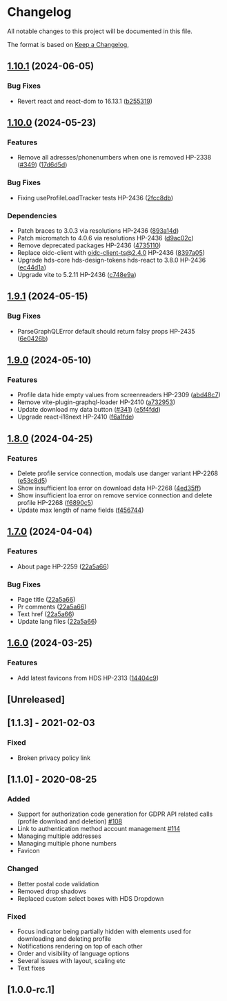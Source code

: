 # Changelog
All notable changes to this project will be documented in this file.

The format is based on [Keep a Changelog](https://keepachangelog.com/en/1.0.0/),

## [1.10.1](https://github.com/City-of-Helsinki/open-city-profile-ui/compare/open-city-profile-ui-v1.10.0...open-city-profile-ui-v1.10.1) (2024-06-05)


### Bug Fixes

* Revert react and react-dom to 16.13.1 ([b255319](https://github.com/City-of-Helsinki/open-city-profile-ui/commit/b2553191562e82ee5ca79b29e470c6e2d4f54273))

## [1.10.0](https://github.com/City-of-Helsinki/open-city-profile-ui/compare/open-city-profile-ui-v1.9.1...open-city-profile-ui-v1.10.0) (2024-05-23)


### Features

* Remove all adresses/phonenumbers when one is removed HP-2338 ([#349](https://github.com/City-of-Helsinki/open-city-profile-ui/issues/349)) ([17d6d5d](https://github.com/City-of-Helsinki/open-city-profile-ui/commit/17d6d5d17636c66bf4ab3aeca8bd5460bf8bc43f))


### Bug Fixes

* Fixing useProfileLoadTracker tests HP-2436 ([2fcc8db](https://github.com/City-of-Helsinki/open-city-profile-ui/commit/2fcc8db6d66f71aa4d83fa5aab70fe3f2249530c))


### Dependencies

* Patch braces to 3.0.3 via resolutions HP-2436 ([893a14d](https://github.com/City-of-Helsinki/open-city-profile-ui/commit/893a14d48d4bc2651eca8e132364c13817392527))
* Patch micromatch to 4.0.6 via resolutions HP-2436 ([d9ac02c](https://github.com/City-of-Helsinki/open-city-profile-ui/commit/d9ac02cbbd9d00cc18d6d576f9ae7e2c8c78cf3a))
* Remove deprecated packages HP-2436 ([4735110](https://github.com/City-of-Helsinki/open-city-profile-ui/commit/4735110cea213fca9d493c7f03dd7e7d5d88d63d))
* Replace oidc-client with oidc-client-ts@2.4.0 HP-2436 ([8397a05](https://github.com/City-of-Helsinki/open-city-profile-ui/commit/8397a05247e95236c9b81dc7f5d405de5783dc17))
* Upgrade hds-core hds-design-tokens hds-react to 3.8.0 HP-2436 ([ec44d1a](https://github.com/City-of-Helsinki/open-city-profile-ui/commit/ec44d1aa941435c4456192a3eb6a41556abf8de9))
* Upgrade vite to 5.2.11 HP-2436 ([c748e9a](https://github.com/City-of-Helsinki/open-city-profile-ui/commit/c748e9aff5ee2a44ee08a2e4e13f901f365123c5))

## [1.9.1](https://github.com/City-of-Helsinki/open-city-profile-ui/compare/open-city-profile-ui-v1.9.0...open-city-profile-ui-v1.9.1) (2024-05-15)


### Bug Fixes

* ParseGraphQLError default should return falsy props HP-2435 ([6e0426b](https://github.com/City-of-Helsinki/open-city-profile-ui/commit/6e0426b73aba8bf4798857f7f1704d30ed516b01))

## [1.9.0](https://github.com/City-of-Helsinki/open-city-profile-ui/compare/open-city-profile-ui-v1.8.0...open-city-profile-ui-v1.9.0) (2024-05-10)


### Features

* Profile data hide empty values from screenreaders HP-2309 ([abd48c7](https://github.com/City-of-Helsinki/open-city-profile-ui/commit/abd48c7d4e392dbd10047260255c9d1b0af253f0))
* Remove vite-plugin-graphql-loader HP-2410 ([a732953](https://github.com/City-of-Helsinki/open-city-profile-ui/commit/a7329532b1b207fb3a034b94c2002b73b80e1593))
* Update download my data button ([#341](https://github.com/City-of-Helsinki/open-city-profile-ui/issues/341)) ([e5f4fdd](https://github.com/City-of-Helsinki/open-city-profile-ui/commit/e5f4fdd3c6ab1863824b970cb9546f5778ae13f4))
* Upgrade react-i18next HP-2410 ([f6a1fde](https://github.com/City-of-Helsinki/open-city-profile-ui/commit/f6a1fde44a902c06e4553783e92279d3151e8b42))

## [1.8.0](https://github.com/City-of-Helsinki/open-city-profile-ui/compare/open-city-profile-ui-v1.7.0...open-city-profile-ui-v1.8.0) (2024-04-25)


### Features

* Delete profile service connection, modals use danger variant HP-2268 ([e53c8d5](https://github.com/City-of-Helsinki/open-city-profile-ui/commit/e53c8d5f1bc6239cc45d4bbd83619c950b481333))
* Show insufficient loa error on download data HP-2268 ([4ed35ff](https://github.com/City-of-Helsinki/open-city-profile-ui/commit/4ed35ff2c58a5f114d8caff2ec8eb5330f4fc3b9))
* Show insufficient loa error on remove service connection and delete profile HP-2268 ([f6890c5](https://github.com/City-of-Helsinki/open-city-profile-ui/commit/f6890c52641ab99d657ded2ddecc5f34f32c40f7))
* Update max length of name fields ([f456744](https://github.com/City-of-Helsinki/open-city-profile-ui/commit/f45674491c882e27b8727fc6b5df56b43ca0e2b0))

## [1.7.0](https://github.com/City-of-Helsinki/open-city-profile-ui/compare/open-city-profile-ui-v1.6.0...open-city-profile-ui-v1.7.0) (2024-04-04)


### Features

* About page HP-2259 ([22a5a66](https://github.com/City-of-Helsinki/open-city-profile-ui/commit/22a5a66fccef286da370ad8b6c9aa74b56f89b3f))


### Bug Fixes

* Page title ([22a5a66](https://github.com/City-of-Helsinki/open-city-profile-ui/commit/22a5a66fccef286da370ad8b6c9aa74b56f89b3f))
* Pr comments ([22a5a66](https://github.com/City-of-Helsinki/open-city-profile-ui/commit/22a5a66fccef286da370ad8b6c9aa74b56f89b3f))
* Text href ([22a5a66](https://github.com/City-of-Helsinki/open-city-profile-ui/commit/22a5a66fccef286da370ad8b6c9aa74b56f89b3f))
* Update lang files ([22a5a66](https://github.com/City-of-Helsinki/open-city-profile-ui/commit/22a5a66fccef286da370ad8b6c9aa74b56f89b3f))

## [1.6.0](https://github.com/City-of-Helsinki/open-city-profile-ui/compare/open-city-profile-ui-v1.5.1...open-city-profile-ui-v1.6.0) (2024-03-25)


### Features

* Add latest favicons from HDS HP-2313 ([14404c9](https://github.com/City-of-Helsinki/open-city-profile-ui/commit/14404c9541f9f00e8e5bc8b04c63e3d5ca32f1dc))

## [Unreleased]

## [1.1.3] - 2021-02-03
### Fixed
- Broken privacy policy link

## [1.1.0] - 2020-08-25
### Added
- Support for authorization code generation for GDPR API related calls (profile download and deletion) [#108](https://github.com/City-of-Helsinki/open-city-profile-ui/pull/108)
- Link to authentication method account management [#114](https://github.com/City-of-Helsinki/open-city-profile-ui/pull/114)
- Managing multiple addresses
- Managing multiple phone numbers
- Favicon

### Changed
- Better postal code validation
- Removed drop shadows
- Replaced custom select boxes with HDS Dropdown

### Fixed
- Focus indicator being partially hidden with elements used for downloading and deleting profile
- Notifications rendering on top of each other
- Order and visibility of language options
- Several issues with layout, scaling etc
- Text fixes

## [1.0.0-rc.1]
